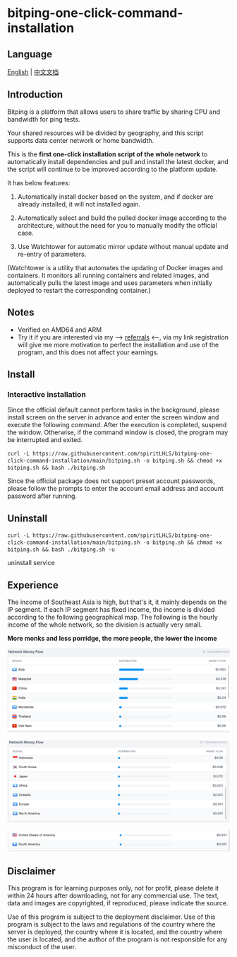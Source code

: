 # bitping-one-click-command-installation

## Language

[English](README.md) | [中文文档](README_zh.md)

## **Introduction**

Bitping is a platform that allows users to share traffic by sharing CPU and bandwidth for ping tests.

Your shared resources will be divided by geography, and this script supports data center network or home bandwidth.

This is the **first one-click installation script of the whole network** to automatically install dependencies and pull and install the latest docker, and the script will continue to be improved according to the platform update.

It has below features:

1. Automatically install docker based on the system, and if docker are already installed, it will not installed again.

2. Automatically select and build the pulled docker image according to the architecture, without the need for you to manually modify the official case.

3. Use Watchtower for automatic mirror update without manual update and re-entry of parameters.

(Watchtower is a utility that automates the updating of Docker images and containers. It monitors all running containers and related images, and automatically pulls the latest image and uses parameters when initially deployed to restart the corresponding container.)

## Notes

- Verified on AMD64 and ARM
- Try it if you are interested via my --> [referrals](https://app.bitping.com/?r=YIwAx_jx) <--, via my link registration will give me more motivation to perfect the installation and use of the program, and this does not affect your earnings.

## Install

### Interactive installation

Since the official default cannot perform tasks in the background, please install screen on the server in advance and enter the screen window and execute the following command. After the execution is completed, suspend the window. Otherwise, if the command window is closed, the program may be interrupted and exited.

```shell
curl -L https://raw.githubusercontent.com/spiritLHLS/bitping-one-click-command-installation/main/bitping.sh -o bitping.sh && chmod +x bitping.sh && bash ./bitping.sh
```

Since the official package does not support preset account passwords, please follow the prompts to enter the account email address and account password after running.

## Uninstall

```shell
curl -L https://raw.githubusercontent.com/spiritLHLS/bitping-one-click-command-installation/main/bitping.sh -o bitping.sh && chmod +x bitping.sh && bash ./bitping.sh -u
```

uninstall service

## Experience

The income of Southeast Asia is high, but that's it, it mainly depends on the IP segment. If each IP segment has fixed income, the income is divided according to the following geographical map. The following is the hourly income of the whole network, so the division is actually very small.

**More monks and less porridge, the more people, the lower the income**

![](https://github.com/spiritLHLS/bitping-one-click-command-installation/raw/main/backup/d.png)

![](https://github.com/spiritLHLS/bitping-one-click-command-installation/raw/main/backup/e.png)

![](https://github.com/spiritLHLS/bitping-one-click-command-installation/raw/main/backup/f.png)


## Disclaimer

This program is for learning purposes only, not for profit, please delete it within 24 hours after downloading, not for any commercial use. The text, data and images are copyrighted, if reproduced, please indicate the source.

Use of this program is subject to the deployment disclaimer. Use of this program is subject to the laws and regulations of the country where the server is deployed, the country where it is located, and the country where the user is located, and the author of the program is not responsible for any misconduct of the user.
